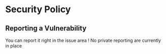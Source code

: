 # Security Policy

## Reporting a Vulnerability

You can report it right in the issue area !
No private reporting are currently in place
